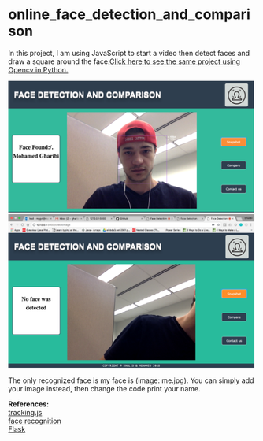 # online_face_detection_and_comparison

In this project, I am using JavaScript to start a video then detect faces and draw a square around the face.[Click here to see the same project using Opencv in Python.](https://github.com/Gharibim/StreamingVideo_Face_Detection_and_Comparission)

<img src="monitor-0.png" width=500>

<img src="monitor-1.png" width=500>

The only recognized face is my face is (image: me.jpg). You can simply add your image instead, then change the code print your name.

**References:** </br>
[tracking.js](https://github.com/eduardolundgren/tracking.js)</br>
[face recognition](https://pypi.org/project/face_recognition/)</br>
[Flask](http://flask.pocoo.org/)


